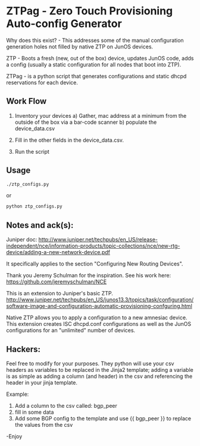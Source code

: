 ZTPag - Zero Touch Provisioning Auto-config Generator
===========

Why does this exist? - This addresses some of the manual configuration generation holes not filled by native ZTP on JunOS devices. 

ZTP - Boots a fresh (new, out of the box) device, updates JunOS code, adds a config (usually a static configuration for all nodes that boot into ZTP).

ZTPag - is a python script that generates configurations and static dhcpd reservations for each device. 

Work Flow
-----

1) Inventory your devices
	a) Gather, mac address at a minimum from the outside of the box via a bar-code scanner
	b) populate the device_data.csv

2) Fill in the other fields in the device_data.csv.

3) Run the script

Usage
-----
```sh
./ztp_configs.py
```
or
```sh
python ztp_configs.py
```

Notes and ack(s):
-----

Juniper doc:
http://www.juniper.net/techpubs/en_US/release-independent/nce/information-products/topic-collections/nce/new-rtg-device/adding-a-new-network-device.pdf

It specifically applies to the section "Configuring New Routing
Devices".

Thank you Jeremy Schulman for the inspiration.  See his work here: https://github.com/jeremyschulman/NCE

This is an extension to Juniper's basic ZTP. 
http://www.juniper.net/techpubs/en_US/junos13.3/topics/task/configuration/software-image-and-configuration-automatic-provisioning-confguring.html

Native ZTP allows you to apply a configuration to a new amnesiac device.  This extension creates ISC dhcpd.conf configurations as well as the JunOS configurations for an "unlimited" number of devices.

Hackers:
-----
Feel free to modify for your purposes.  They python will use your csv headers as variables to be replaced in the Jinja2 template; adding a variable is as simple as adding a column (and header) in the csv and referencing the header in your jinja template.  

Example: 
1) Add a column to the csv called: bgp_peer
2) fill in some data
3) Add some BGP config to the template and use {{ bgp_peer }} to replace the values from the csv

-Enjoy


